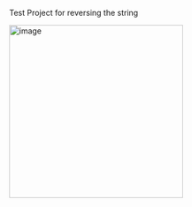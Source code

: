 Test Project for reversing the string

<img width="314" alt="image" src="https://user-images.githubusercontent.com/10890034/197339487-189f5b71-9b0c-4f45-a7d6-8d17c3d4cc54.png">
